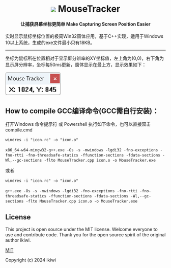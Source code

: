 <div align="center">

# ![](MouseTracker.ico) MouseTracker

#### 让捕获屏幕坐标更简单 Make Capturing Screen Position Easier

</div>

实时显示鼠标坐标位置的极简Win32窗体应用，基于C++实现，适用于Windows 10以上系统，生成的exe文件最小只有18KB。

---

坐标为鼠标所在位置相对于显示屏分辨率的XY坐标值，左上角为(0,0)，右下角为显示屏分辨率，坐标每50ms更新，窗体显示在最上方，显示效果如下：

![](MouseTracker.png)

## How to compile GCC编译命令(GCC需自行安装)：

打开Windows 命令提示符 或 Powershell 执行如下命令，也可以直接双击compile.cmd

```
windres -i "icon.rc" -o "icon.o"

x86_64-w64-mingw32-g++.exe -Os -s -mwindows -lgdi32 -fno-exceptions -fno-rtti -fno-threadsafe-statics -ffunction-sections -fdata-sections -Wl,--gc-sections -flto MouseTracker.cpp icon.o -o MouseTracker.exe
```

或者

```
windres -i "icon.rc" -o "icon.o"

g++.exe -Os -s -mwindows -lgdi32 -fno-exceptions -fno-rtti -fno-threadsafe-statics -ffunction-sections -fdata-sections -Wl,--gc-sections -flto MouseTracker.cpp icon.o -o MouseTracker.exe
```

## License

This project is open source under the MIT license. Welcome everyone to use and contribute code. Thank you for the open source spirit of the original author ikiwi.

[MIT](https://opensource.org/licenses/MIT)

Copyright (c) 2024 ikiwi
